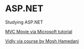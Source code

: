 # ASP.NET
Studying ASP.NET

[MVC Movie via Microsoft tutorial](https://docs.microsoft.com/en-us/aspnet/core/tutorials/first-mvc-app/start-mvc?view=aspnetcore-2.2&tabs=visual-studio "MVC Movie via Microsoft tutorial")

[Vidly via course by Mosh Hamedani](https://www.udemy.com/the-complete-aspnet-mvc-5-course/ "Vidly via course by Mosh Hamedani")